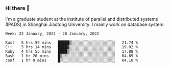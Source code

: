 ### Hi there 👋

I'm a graduate student at the institute of parallel and distributed systems (IPADS) in Shanghai Jiaotong University. I mainly work on database system.

<!--START_SECTION:waka-->
```text
Week: 22 January, 2022 - 28 January, 2022

Rust   5 hrs 59 mins   █████▒░░░░░░░░░░░░░░░░░░░   21.74 % 
C++    5 hrs 14 mins   ████▓░░░░░░░░░░░░░░░░░░░░   19.02 % 
Ruby   4 hrs 55 mins   ████▒░░░░░░░░░░░░░░░░░░░░   17.88 % 
Bash   1 hr 20 mins    █▒░░░░░░░░░░░░░░░░░░░░░░░   04.89 % 
conf   1 hr 9 mins     █░░░░░░░░░░░░░░░░░░░░░░░░   04.18 % 
```
<!--END_SECTION:waka-->

<!--
**yqmmm/yqmmm** is a ✨ _special_ ✨ repository because its `README.md` (this file) appears on your GitHub profile.

Here are some ideas to get you started:

- 🔭 I’m currently working on ...
- 🌱 I’m currently learning ...
- 👯 I’m looking to collaborate on ...
- 🤔 I’m looking for help with ...
- 💬 Ask me about ...
- 📫 How to reach me: ...
- 😄 Pronouns: ...
- ⚡ Fun fact: ...
-->
